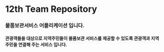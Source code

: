 # 12th Team Repository
### 물품보관서비스 어플리케이션 입니다.
#### 관광객들을 대상으로 지역주민들이 물품보관 서비스를 제공할 수 있도록 관광객과 지역주민을 연결해 주는 서비스 입니다.
